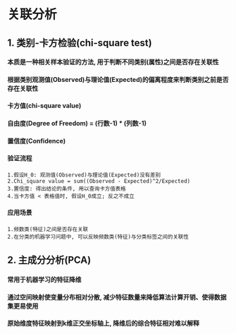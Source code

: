 # 关联分析

## 1. 类别-卡方检验(chi-square test)
#### 本质是一种相关样本验证的方法, 用于判断不同类别(属性)之间是否存在关联性
#### 根据类别观测值(Observed)与理论值(Expected)的偏离程度来判断类别之前是否存在关联性
#### 卡方值(chi-square value)
#### 自由度(Degree of Freedom) = (行数-1) * (列数-1)
#### 置信度(Confidence)
#### 验证流程
	1.假设H_0: 观测值(Observed)与理论值(Expected)没有差别
	2.Chi_square value = sum((Observed - Expected)^2/Expected)
	3.置信度: 得出结论的条件, 用以查询卡方值表格
	4.当卡方值 < 表格值时, 假设H_0成立; 反之不成立
#### 应用场景
	1.频数类(特征)之间是否存在关联
	2.在分类的机器学习问题中, 可以反映频数类(特征)与分类标签之间的关联性

## 2. 主成分分析(PCA)
#### 常用于机器学习的特征降维
#### 通过空间映射使变量分布相对分散, 减少特征数量来降低算法计算开销、使得数据集更易使用
#### 原始维度特征映射到k维正交坐标轴上, 降维后的综合特征相对难以解释